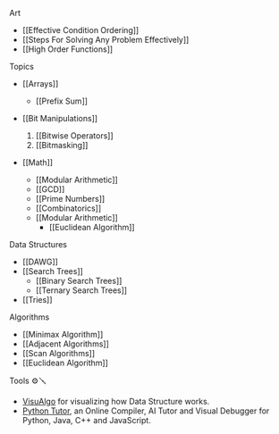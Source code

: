 Art
- [[Effective Condition Ordering]]
- [[Steps For Solving Any Problem Effectively]]
- [[High Order Functions]] 


Topics 
- [[Arrays]]
	- [[Prefix Sum]]

	
- [[Bit Manipulations]]
	1. [[Bitwise Operators]]
	2. [[Bitmasking]]


- [[Math]]
	- [[Modular Arithmetic]]
	- [[GCD]]
	- [[Prime Numbers]]
	- [[Combinatorics]]
	- [[Modular Arithmetic]]
		- [[Euclidean Algorithm]]
	


Data Structures
- [[DAWG]]
- [[Search Trees]]
	- [[Binary Search Trees]]
	- [[Ternary Search Trees]]
- [[Tries]]


Algorithms
- [[Minimax Algorithm]]
- [[Adjacent Algorithms]]
- [[Scan Algorithms]]
- [[Euclidean Algorithm]]



Tools ⚙️🪛

- [VisuAlgo](https://www.visualgo.net) for visualizing how Data Structure works. 
- [Python Tutor](https://www.pythontutor.com), an Online Compiler, AI Tutor and Visual Debugger for Python, Java, C++ and JavaScript.